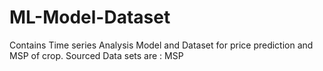 # ML-Model-Dataset
Contains Time series Analysis Model and Dataset for price prediction and MSP of crop.
Sourced Data sets are : MSP
